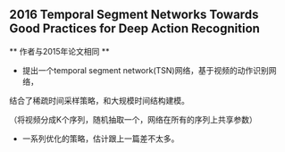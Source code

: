 ## 2016 Temporal Segment Networks Towards Good Practices for Deep Action Recognition

** 作者与2015年论文相同 **

- 提出一个temporal segment network(TSN)网络，基于视频的动作识别网络，

结合了稀疏时间采样策略，和大规模时间结构建模。

（将视频分成K个序列，随机抽取一个，网络在所有的序列上共享参数）

- 一系列优化的策略，估计跟上一篇差不太多。
